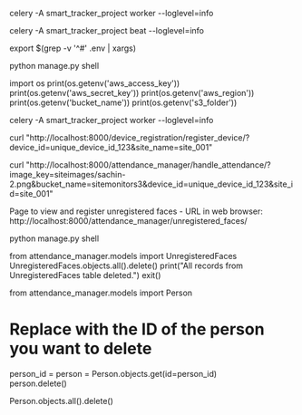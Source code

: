 celery -A smart_tracker_project worker --loglevel=info

celery -A smart_tracker_project beat --loglevel=info

export $(grep -v '^#' .env | xargs)

<!-- toverify if export worked inside shell -->
python manage.py shell

import os
print(os.getenv('aws_access_key'))
print(os.getenv('aws_secret_key'))
print(os.getenv('aws_region'))
print(os.getenv('bucket_name'))
print(os.getenv('s3_folder'))


celery -A smart_tracker_project worker --loglevel=info


<!-- curl "http://localhost:8000/test_app/add_sync/?a=2&b=3"

curl "http://localhost:8000/test_app/add_async/?a=2&b=3"

curl "http://localhost:8000/test_app/check_task_status/?task_id=fa9f7aa3-7af9-40d1-8691-bc2d4fc5be06" -->


curl "http://localhost:8000/device_registration/register_device/?device_id=unique_device_id_123&site_name=site_001"


<!-- 
curl "http://localhost:8000/attendance_manager/handle_attendance/?image_key=siteimages/IMG_20240331_131148.jpg&bucket_name=sitemonitors3&device_id=unique_device_id_123&site_id=site_001" -->


<!-- SACHIN-2.PNG -->

curl "http://localhost:8000/attendance_manager/handle_attendance/?image_key=siteimages/sachin-2.png&bucket_name=sitemonitors3&device_id=unique_device_id_123&site_id=site_001"


Page to view and register unregistered faces - URL in web browser:
http://localhost:8000/attendance_manager/unregistered_faces/


python manage.py shell

from attendance_manager.models import UnregisteredFaces
UnregisteredFaces.objects.all().delete()
print("All records from UnregisteredFaces table deleted.")
exit()



from attendance_manager.models import Person

# Replace <id> with the ID of the person you want to delete
person_id = <id>
person = Person.objects.get(id=person_id)  
person.delete()

<!-- for all delete -->
Person.objects.all().delete()